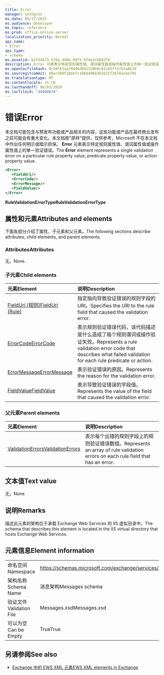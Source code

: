 ```yaml
---
title: Error
manager: sethgros
ms.date: 09/17/2015
ms.audience: Developer
ms.topic: reference
ms.prod: office-online-server
localization_priority: Normal
api_name:
- Error
api_type:
- schema
ms.assetid: b1f54673-578a-496b-99f5-0fde2c669278
description: Error 元素表示特定规则属性值、谓词属性值或操作属性值上的单一验证错误。
ms.openlocfilehash: 9c28f63aa79446d89152868c81c85ffa7b3a8b39
ms.sourcegitcommit: 88ec988f2bb67c1866d06b361615f3674a24e795
ms.translationtype: MT
ms.contentlocale: zh-CN
ms.lasthandoff: 06/03/2020
ms.locfileid: "44460678"
---
```

# <a name="error"></a><span data-ttu-id="95553-103">错误</span><span class="sxs-lookup"><span data-stu-id="95553-103">Error</span></span>

<span data-ttu-id="95553-104">本文档可能包含与预发布功能或产品相关的内容，这些功能或产品在最终商业发布之前可能会有重大变化。本文档按"原样"提供，仅供参考，Microsoft 不在本文档中作出任何明示或暗示担保。 **Error** 元素表示特定规则属性值、谓词属性值或操作属性值上的单一验证错误。</span><span class="sxs-lookup"><span data-stu-id="95553-104">The **Error** element represents a single validation error on a particular rule property value, predicate property value, or action property value.</span></span> 
  
```XML
<Error>
   <FieldUri/>
   <ErrorCode/>
   <ErrorMessage/>
   <FieldValue/>
</Error>
```

 <span data-ttu-id="95553-105">**RuleValidationErrorType**</span><span class="sxs-lookup"><span data-stu-id="95553-105">**RuleValidationErrorType**</span></span>
## <a name="attributes-and-elements"></a><span data-ttu-id="95553-106">属性和元素</span><span class="sxs-lookup"><span data-stu-id="95553-106">Attributes and elements</span></span>

<span data-ttu-id="95553-107">下面各部分介绍了属性、子元素和父元素。</span><span class="sxs-lookup"><span data-stu-id="95553-107">The following sections describe attributes, child elements, and parent elements.</span></span>
  
### <a name="attributes"></a><span data-ttu-id="95553-108">Attributes</span><span class="sxs-lookup"><span data-stu-id="95553-108">Attributes</span></span>

<span data-ttu-id="95553-109">无。</span><span class="sxs-lookup"><span data-stu-id="95553-109">None.</span></span>
  
### <a name="child-elements"></a><span data-ttu-id="95553-110">子元素</span><span class="sxs-lookup"><span data-stu-id="95553-110">Child elements</span></span>

|<span data-ttu-id="95553-111">**元素**</span><span class="sxs-lookup"><span data-stu-id="95553-111">**Element**</span></span>|<span data-ttu-id="95553-112">**说明**</span><span class="sxs-lookup"><span data-stu-id="95553-112">**Description**</span></span>|
|:-----|:-----|
|[<span data-ttu-id="95553-113">FieldUri (规则)</span><span class="sxs-lookup"><span data-stu-id="95553-113">FieldUri (Rule)</span></span>](fielduri-rule.md) <br/> |<span data-ttu-id="95553-114">指定指向导致验证错误的规则字段的 URI。</span><span class="sxs-lookup"><span data-stu-id="95553-114">Specifies the URI to the rule field that caused the validation error.</span></span>  <br/> |
|[<span data-ttu-id="95553-115">ErrorCode</span><span class="sxs-lookup"><span data-stu-id="95553-115">ErrorCode</span></span>](errorcode.md) <br/> |<span data-ttu-id="95553-116">表示规则验证错误代码，该代码描述是什么造成了每个规则谓词或操作验证失败。</span><span class="sxs-lookup"><span data-stu-id="95553-116">Represents a rule validation error code that describes what failed validation for each rule predicate or action.</span></span>  <br/> |
|[<span data-ttu-id="95553-117">ErrorMessage</span><span class="sxs-lookup"><span data-stu-id="95553-117">ErrorMessage</span></span>](errormessage.md) <br/> |<span data-ttu-id="95553-118">表示验证错误的原因。</span><span class="sxs-lookup"><span data-stu-id="95553-118">Represents the reason for the validation error.</span></span>  <br/> |
|[<span data-ttu-id="95553-119">FieldValue</span><span class="sxs-lookup"><span data-stu-id="95553-119">FieldValue</span></span>](fieldvalue.md) <br/> |<span data-ttu-id="95553-120">表示导致验证错误的字段值。</span><span class="sxs-lookup"><span data-stu-id="95553-120">Represents the value of the field that caused the validation error.</span></span>  <br/> |
   
### <a name="parent-elements"></a><span data-ttu-id="95553-121">父元素</span><span class="sxs-lookup"><span data-stu-id="95553-121">Parent elements</span></span>

|<span data-ttu-id="95553-122">**元素**</span><span class="sxs-lookup"><span data-stu-id="95553-122">**Element**</span></span>|<span data-ttu-id="95553-123">**说明**</span><span class="sxs-lookup"><span data-stu-id="95553-123">**Description**</span></span>|
|:-----|:-----|
|[<span data-ttu-id="95553-124">ValidationErrors</span><span class="sxs-lookup"><span data-stu-id="95553-124">ValidationErrors</span></span>](validationerrors.md) <br/> |<span data-ttu-id="95553-125">表示每个出错的规则字段上的规则验证错误数组。</span><span class="sxs-lookup"><span data-stu-id="95553-125">Represents an array of rule validation errors on each rule field that has an error.</span></span>  <br/> |
   
## <a name="text-value"></a><span data-ttu-id="95553-126">文本值</span><span class="sxs-lookup"><span data-stu-id="95553-126">Text value</span></span>

<span data-ttu-id="95553-127">无。</span><span class="sxs-lookup"><span data-stu-id="95553-127">None.</span></span>
  
## <a name="remarks"></a><span data-ttu-id="95553-128">说明</span><span class="sxs-lookup"><span data-stu-id="95553-128">Remarks</span></span>

<span data-ttu-id="95553-129">描述此元素的架构位于承载 Exchange Web Services 的 IIS 虚拟目录中。</span><span class="sxs-lookup"><span data-stu-id="95553-129">The schema that describes this element is located in the IIS virtual directory that hosts Exchange Web Services.</span></span>
  
## <a name="element-information"></a><span data-ttu-id="95553-130">元素信息</span><span class="sxs-lookup"><span data-stu-id="95553-130">Element information</span></span>

|||
|:-----|:-----|
|<span data-ttu-id="95553-131">命名空间</span><span class="sxs-lookup"><span data-stu-id="95553-131">Namespace</span></span>  <br/> |https://schemas.microsoft.com/exchange/services/2006/messages  <br/> |
|<span data-ttu-id="95553-132">架构名称</span><span class="sxs-lookup"><span data-stu-id="95553-132">Schema Name</span></span>  <br/> |<span data-ttu-id="95553-133">消息架构</span><span class="sxs-lookup"><span data-stu-id="95553-133">Messages schema</span></span>  <br/> |
|<span data-ttu-id="95553-134">验证文件</span><span class="sxs-lookup"><span data-stu-id="95553-134">Validation File</span></span>  <br/> |<span data-ttu-id="95553-135">Messages.xsd</span><span class="sxs-lookup"><span data-stu-id="95553-135">Messages.xsd</span></span>  <br/> |
|<span data-ttu-id="95553-136">可以为空</span><span class="sxs-lookup"><span data-stu-id="95553-136">Can be Empty</span></span>  <br/> |<span data-ttu-id="95553-137">True</span><span class="sxs-lookup"><span data-stu-id="95553-137">True</span></span>  <br/> |
   
## <a name="see-also"></a><span data-ttu-id="95553-138">另请参阅</span><span class="sxs-lookup"><span data-stu-id="95553-138">See also</span></span>



- [<span data-ttu-id="95553-139">Exchange 中的 EWS XML 元素</span><span class="sxs-lookup"><span data-stu-id="95553-139">EWS XML elements in Exchange</span></span>](ews-xml-elements-in-exchange.md)


